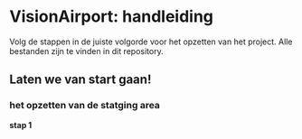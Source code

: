 # VisionAirport: handleiding

Volg de stappen in de juiste volgorde voor het opzetten van het project. Alle bestanden zijn te vinden in dit repository.

## Laten we van start gaan!  

### het opzetten van de statging area

**stap 1** 


